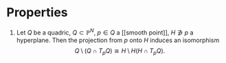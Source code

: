 # Properties
1. Let $Q$ be a quadric, $Q\subset\mathbb{P}^N$, $p\in Q$ a [[smooth point]], $H\not\ni p$ a hyperplane. Then the projection from $p$ onto $H$ induces an isomorphism $$Q\setminus (Q\cap T_p Q)\cong H\setminus H(H\cap T_p Q).$$